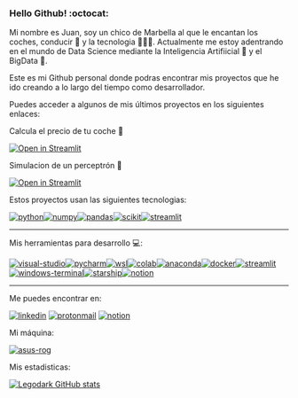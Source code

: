 ### Hello Github! :octocat:

Mi nombre es Juan, soy un chico de Marbella al que le encantan los coches, conducir 🚗 y la tecnologia 👨🏻‍💻. Actualmente me estoy adentrando en el mundo de Data Science mediante la Inteligencia Artifiicial 👾 y el BigData 💽.

Este es mi Github personal donde podras encontrar mis proyectos que he ido creando a lo largo del tiempo como desarrollador.

Puedes acceder a algunos de mis últimos proyectos en los siguientes enlaces:

Calcula el precio de tu coche :car:

[![Open in Streamlit](https://static.streamlit.io/badges/streamlit_badge_black_white.svg)](https://legodark-cars-predicts-price-srccars-second-hand-7nthoj.streamlit.app/)

Simulacion de un perceptrón :brain: 

[![Open in Streamlit](https://static.streamlit.io/badges/streamlit_badge_black_white.svg)](https://legodark-neuron-simulation-srcneuron-simulation-0l5mc1.streamlit.app)


Estos proyectos usan las siguientes tecnologias:

[![python](https://img.shields.io/badge/python-black?style=for-the-badge&logo=python&logoColor=#3776AB&labelColor=101010)]()[![numpy](https://img.shields.io/badge/numpy-black?style=for-the-badge&logo=numpy&logoColor=#013243&labelColor=101010)]()[![pandas](https://img.shields.io/badge/pandas-black?style=for-the-badge&logo=pandas&logoColor=#150458&labelColor=101010)]()[![scikit](https://img.shields.io/badge/scikit--learn-black?style=for-the-badge&logo=scikit-learn&logoColor=#F7931E&labelColor=101010)]()[![streamlit](https://img.shields.io/badge/streamlit-black?style=for-the-badge&logo=Streamlit&logoColor=#FF4B4B&labelColor=101010)]()

---

Mis herramientas para desarrollo :computer::

[![visual-studio](https://img.shields.io/badge/VisualStudio-black?style=for-the-badge&logo=Visual-Studio-Code&logoColor=#007ACC&labelColor=101010)]()[![pycharm](https://img.shields.io/badge/VisualStudio-black?style=for-the-badge&logo=pycharm&logoColor=#007ACC&labelColor=101010)]()[![wsl](https://img.shields.io/badge/wsl-black?style=for-the-badge&logo=linux&logoColor=#FCC624&labelColor=101010)]()[![colab](https://img.shields.io/badge/Colab-black?style=for-the-badge&logo=Google-Colab&logoColor=#F9AB00&labelColor=101010)]()[![anaconda](https://img.shields.io/badge/Anaconda-black?style=for-the-badge&logo=Anaconda&logoColor=#44A833&labelColor=101010)]()[![docker](https://img.shields.io/badge/docker-black?style=for-the-badge&logo=docker&logoColor=#44A833&labelColor=101010)]()[![streamlit](https://img.shields.io/badge/streamlit-black?style=for-the-badge&logo=Streamlit&logoColor=#FF4B4B&labelColor=101010)]()[![windows-terminal](https://img.shields.io/badge/Windows--Terminal-black?style=for-the-badge&logo=Windows-Terminal&logoColor=#007ACC&labelColor=101010)]()[![starship](https://img.shields.io/badge/starship-black?style=for-the-badge&logo=starship&logoColor=#DD0B78&labelColor=101010)](mailto:juan.cerser@protonmail.com)[![notion](https://img.shields.io/badge/notion-black?style=for-the-badge&logo=notion&logoColor=#DD0B78&labelColor=101010)]()

---

Me puedes encontrar en:

[![linkedin](https://img.shields.io/badge/linkedin-black?style=for-the-badge&logo=linkedin&logoColor=#0A66C2&labelColor=101010)](https://www.linkedin.com/in/jcs91/) [![protonmail](https://img.shields.io/badge/Email-black?style=for-the-badge&logo=protonmail&logoColor=#0A66C2&labelColor=101010)](mailto:juan.cerser@protonmail.com) [![notion](https://img.shields.io/badge/porfolio-black?style=for-the-badge&logo=notion&logoColor=#0A66C2&labelColor=101010)](https://ozerec.addpotion.com)

Mi máquina:

[![asus-rog](https://img.shields.io/badge/asus-black?style=for-the-badge&logo=Republic-of-Gamers&logoColor=red&labelColor=101010)](https://rog.asus.com/es/laptops/rog-strix/2021-rog-strix-scar-17-series/spec/)

Mis estadisticas:

[![Legodark GitHub stats](https://github-readme-stats-legodark.vercel.app/api?username=legodark&show_icons=true&theme=radical)](https://github.com/legodark/legodark) 










<!--
**Legodark/Legodark** is a ✨ _special_ ✨ repository because its `README.md` (this file) appears on your GitHub profile.

Here are some ideas to get you started:

- 🔭 I’m currently working on ...
- 🌱 I’m currently learning ...
- 👯 I’m looking to collaborate on ...
- 🤔 I’m looking for help with ...
- 💬 Ask me about ...
- 📫 How to reach me: ...
- 😄 Pronouns: ...
- ⚡ Fun fact: ...
-->
